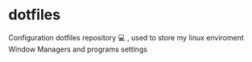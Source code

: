 # dotfiles
Configuration dotfiles repository 💻​ , used to store my linux enviroment Window Managers and programs settings
